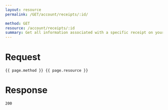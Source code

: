 ```yaml
---
layout: resource
permalink: /GET/account/receipts/:id/

method: GET
resource: /account/receipts/:id
summary: Get all information associated with a specific receipt on your account.
---
```


# Request

~~~
{{ page.method }} {{ page.resource }}
~~~

# Response

~~~
200
~~~
